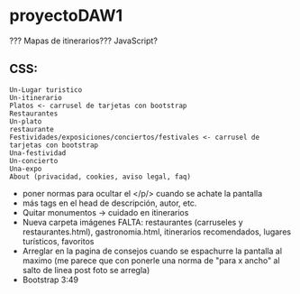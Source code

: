 # proyectoDAW1
??? Mapas de itinerarios??? JavaScript?

## CSS:
    Un-Lugar turistico 
    Un-itinerario
    Platos <- carrusel de tarjetas con bootstrap
    Restaurantes
    Un-plato
    restaurante
    Festividades/exposiciones/conciertos/festivales <- carrusel de tarjetas con bootstrap
    Una-festividad
    Un-concierto
    Una-expo
    About (privacidad, cookies, aviso legal, faq)
    

* poner normas para ocultar el </p/> cuando se achate la pantalla
* más tags en el head de descripción, autor, etc.
* Quitar monumentos -> cuidado en itinerarios
* Nueva carpeta imágenes FALTA: restaurantes (carruseles y restaurantes.html), gastronomia.html, itinerarios recomendados, lugares turísticos, favoritos
* Arreglar en la pagina de consejos cuando se espachurre la pantalla al maximo (me parece que con ponerle una norma de "para x ancho" al salto de linea post foto se arregla)
* Bootstrap 3:49
    
    
    

